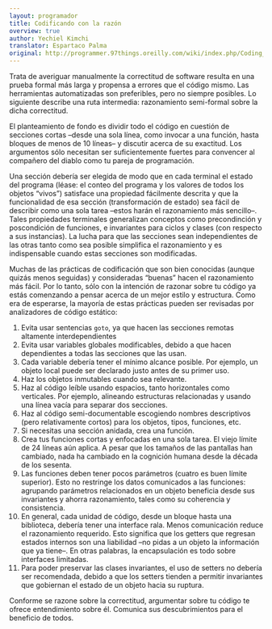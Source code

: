 ```yaml
---
layout: programador
title: Codificando con la razón
overview: true
author: Yechiel Kimchi
translator: Espartaco Palma
original: http://programmer.97things.oreilly.com/wiki/index.php/Coding_with_Reason
---
```


Trata de averiguar manualmente la correctitud de software resulta en una
prueba formal más larga y propensa a errores que el código mismo. Las
herramientas automatizadas son preferibles, pero no siempre posibles. Lo
siguiente describe una ruta intermedia: razonamiento semi-formal sobre la
dicha correctitud.

El planteamiento de fondo es dividir todo el código en cuestión de
secciones cortas –desde una sola línea, como invocar a una función,
hasta bloques de menos de 10 líneas– y discutir acerca de su exactitud.
Los argumentos sólo necesitan ser suficientemente fuertes para convencer
al compañero del diablo como tu pareja de programación.

Una sección debería ser elegida de modo que en cada terminal el estado
del programa (léase: el conteo del programa y los valores de todos los
objetos “vivos”) satisface una propiedad fácilmente descrita y que la
funcionalidad de esa sección (transformación de estado) sea fácil de
describir como una sola tarea –estos harán el razonamiento más
sencillo–. Tales propiedades terminales generalizan conceptos como
precondinción y poscondición de funciones, e invariantes para ciclos y
clases (con respecto a sus instancias). La lucha para que las secciones
sean independientes de las otras tanto como sea posible simplifica el
razonamiento y es indispensable cuando estas secciones son modificadas.

Muchas de las prácticas de codificación que son bien conocidas (aunque
quizás menos seguidas) y consideradas “buenas” hacen el razonamiento más
fácil. Por lo tanto, sólo con la intención de razonar sobre tu código ya
estás comenzando a pensar acerca de un mejor estilo y estructura. Como
era de esperarse, la mayoría de estas prácticas pueden ser revisadas por
analizadores de código estático:

1. Evita usar sentencias `goto`, ya que hacen las secciones remotas
altamente interdependientes
2. Evita usar variables globales modificables, debido a que hacen
dependientes a todas las secciones que las usan.
3. Cada variable debería tener el mínimo alcance posible. Por ejemplo,
un objeto local puede ser declarado justo antes de su primer uso.
4. Haz los objetos inmutables cuando sea relevante.
5. Haz al código leíble usando espacios, tanto horizontales como
verticales. Por ejemplo, alineando estructuras relacionadas y usando
una línea vacía para separar dos secciones.
6. Haz al código semi-documentable escogiendo nombres descriptivos
(pero relativamente cortos) para los objetos, tipos, funciones, etc.
7. Si necesitas una sección anidada, crea una función.
8. Crea tus funciones cortas y enfocadas en una sola tarea. El viejo
límite de 24 líneas aún aplica. A pesar que los tamaños de las
pantallas han cambiado, nada ha cambiado en la cognición humana desde
la década de los sesenta.
9. Las funciones deben tener pocos parámetros (cuatro es buen límite
superior). Esto no restringe los datos comunicados a las funciones:
agrupando parámetros relacionados en un objeto beneficia desde sus
invariantes y ahorra razonamiento, tales como su coherencia y
consistencia.
10. En general, cada unidad de código, desde un bloque hasta una
biblioteca, debería tener una interface rala. Menos comunicación reduce
el razonamiento requerido. Esto significa que los getters que regresan
estados internos son una liabilidad –no pidas a un objeto la
información que ya tiene–. En otras palabras, la encapsulación es todo
sobre interfaces limitadas.
11. Para poder preservar las clases invariantes, el uso de setters no
debería ser recomendada, debido a que los setters tienden a permitir
invariantes que gobiernan el estado de un objeto hacia su ruptura.

Conforme se razone sobre la correctitud, argumentar sobre tu código te
ofrece entendimiento sobre él. Comunica sus descubrimientos para el
beneficio de todos.

